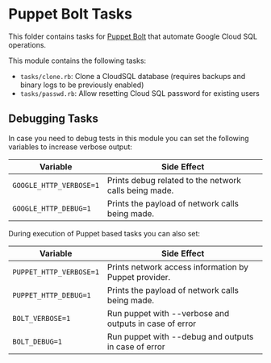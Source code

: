 # Puppet Bolt Tasks

This folder contains tasks for [Puppet Bolt][puppet-bolt] that automate
Google Cloud SQL operations.

This module contains the following tasks:

- `tasks/clone.rb`:
  Clone a CloudSQL database (requires backups and binary logs to be
  previously enabled)
- `tasks/passwd.rb`:
  Allow resetting Cloud SQL password for existing users

## Debugging Tasks

In case you need to debug tests in this module you can set the following
variables to increase verbose output:

Variable                | Side Effect
------------------------|---------------------------------------------------
`GOOGLE_HTTP_VERBOSE=1` | Prints debug related to the network calls being made.
`GOOGLE_HTTP_DEBUG=1`   | Prints the payload of network calls being made.

During execution of Puppet based tasks you can also set:

Variable                | Side Effect
------------------------|---------------------------------------------------
`PUPPET_HTTP_VERBOSE=1` | Prints network access information by Puppet provider.
`PUPPET_HTTP_DEBUG=1`   | Prints the payload of network calls being made.
`BOLT_VERBOSE=1`        | Run puppet with --verbose and outputs in case of error
`BOLT_DEBUG=1`          | Run puppet with --debug and outputs in case of error


[puppet-bolt]: https://puppet.com/docs/bolt/
